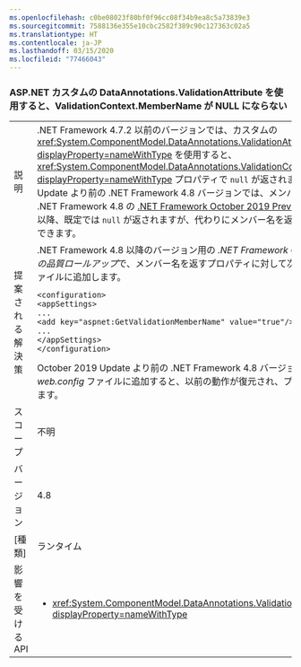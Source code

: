 ```yaml
---
ms.openlocfilehash: c0be08023f80bf0f96cc08f34b9ea8c5a73839e3
ms.sourcegitcommit: 7588136e355e10cbc2582f389c90c127363c02a5
ms.translationtype: HT
ms.contentlocale: ja-JP
ms.lasthandoff: 03/15/2020
ms.locfileid: "77466043"
---
```

### <a name="aspnet-validationcontextmembername-is-not-null-when-using-custom-dataannotationsvalidationattribute"></a>ASP.NET カスタムの DataAnnotations.ValidationAttribute を使用すると、ValidationContext.MemberName が NULL にならない

|   |   |
|---|---|
|説明|.NET Framework 4.7.2 以前のバージョンでは、カスタムの <xref:System.ComponentModel.DataAnnotations.ValidationAttribute?displayProperty=nameWithType> を使用すると、<xref:System.ComponentModel.DataAnnotations.ValidationContext.MemberName?displayProperty=nameWithType> プロパティで `null` が返されます。 October 2019 Update より前の .NET Framework 4.8 バージョンでは、メンバー名が返されます。 .NET Framework 4.8 の [.NET Framework October 2019 Preview の品質ロールアップ](https://devblogs.microsoft.com/dotnet/net-framework-october-2019-preview-of-quality-rollup/)以降、既定では `null` が返されますが、代わりにメンバー名を返すように設定することもできます。 |
|提案される解決策|.NET Framework 4.8 以降のバージョン用の *.NET Framework October 2019 Preview の品質ロールアップ*で、メンバー名を返すプロパティに対して次の設定を [web.config](https://devblogs.microsoft.com/dotnet/net-framework-october-2019-preview-of-quality-rollup/) ファイルに追加します。<pre><code class="lang-xml">&lt;configuration&gt;&#13;&#10;&lt;appSettings&gt;&#13;&#10;...&#13;&#10;&lt;add key=&quot;aspnet:GetValidationMemberName&quot;  value=&quot;true&quot;/&gt;&#13;&#10;...&#13;&#10;&lt;/appSettings&gt;&#13;&#10;&lt;/configuration&gt;&#13;&#10;</code></pre>October 2019 Update より前の .NET Framework 4.8 バージョンでは、これを *web.config* ファイルに追加すると、以前の動作が復元され、プロパティで `null` が返されます。|
|スコープ|不明|
|バージョン|4.8|
|[種類]|ランタイム|
|影響を受ける API|<ul><li><xref:System.ComponentModel.DataAnnotations.ValidationContext.MemberName?displayProperty=nameWithType></li></ul>|
